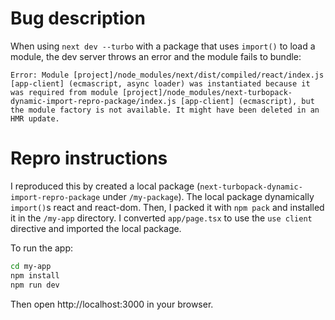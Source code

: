 # Bug description

When using `next dev --turbo` with a package that uses `import()` to load a module, the dev server throws an error and the module fails to bundle:

```
Error: Module [project]/node_modules/next/dist/compiled/react/index.js [app-client] (ecmascript, async loader) was instantiated because it was required from module [project]/node_modules/next-turbopack-dynamic-import-repro-package/index.js [app-client] (ecmascript), but the module factory is not available. It might have been deleted in an HMR update.
```

# Repro instructions

I reproduced this by created a local package (`next-turbopack-dynamic-import-repro-package` under `/my-package`). The local package dynamically `import()`s react and react-dom. Then, I packed it with `npm pack` and installed it in the `/my-app` directory. I converted `app/page.tsx` to use the `use client` directive and imported the local package.

To run the app:

```bash
cd my-app
npm install
npm run dev
```

Then open http://localhost:3000 in your browser.
